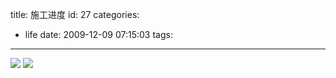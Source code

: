 title: 施工进度
id: 27
categories:
  - life
date: 2009-12-09 07:15:03
tags:
---

[![](http://papasocean.files.wordpress.com/2009/12/12082009555.jpg?w=224)](http://papasocean.files.wordpress.com/2009/12/12082009555.jpg?w=224)
[![](http://papasocean.files.wordpress.com/2009/12/12092009558.jpg?w=224)](http://papasocean.files.wordpress.com/2009/12/12092009558.jpg?w=224)